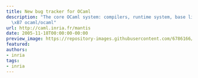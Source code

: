 ```yaml
---
title: New bug tracker for OCaml
description: "The core OCaml system: compilers, runtime system, base libraries - Issues
  \xB7 ocaml/ocaml"
url: http://caml.inria.fr/mantis
date: 2005-11-18T00:00:00-00:00
preview_image: https://repository-images.githubusercontent.com/6786166/88c78500-1ad7-11eb-850f-1f6a1a012d47
featured:
authors:
- inria
tags:
- inria
---
```



